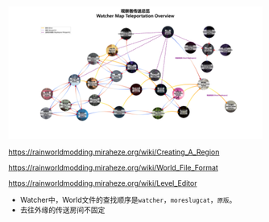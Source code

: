 ![overview](./readme.assets/overview.svg)

https://rainworldmodding.miraheze.org/wiki/Creating_A_Region

https://rainworldmodding.miraheze.org/wiki/World_File_Format

https://rainworldmodding.miraheze.org/wiki/Level_Editor

* Watcher中，World文件的查找顺序是`watcher`，`moreslugcat`，`原版`。
* 去往外缘的传送房间不固定